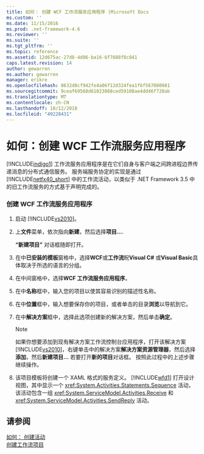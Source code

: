 ```yaml
---
title: 如何： 创建 WCF 工作流服务应用程序 |Microsoft Docs
ms.custom: ''
ms.date: 11/15/2016
ms.prod: .net-framework-4.6
ms.reviewer: ''
ms.suite: ''
ms.tgt_pltfrm: ''
ms.topic: reference
ms.assetid: 12d675ac-27d8-4d86-ba16-6f7688f8c841
caps.latest.revision: 14
author: gewarren
ms.author: gewarren
manager: erikre
ms.openlocfilehash: 8632d8cf942fe4a06f12d324fea1f6f567080981
ms.sourcegitcommit: 9ceaf69568d61023868ced59108ae4dd46f720ab
ms.translationtype: MT
ms.contentlocale: zh-CN
ms.lasthandoff: 10/12/2018
ms.locfileid: "49228431"
---
```

# <a name="how-to-create-a-wcf-workflow-service-application"></a>如何：创建 WCF 工作流服务应用程序
[!INCLUDE[indigo1](../includes/indigo1-md.md)] 工作流服务应用程序是在它们自身与客户端之间跨进程边界传递消息的分布式通信服务。 服务端服务协定的实现是通过 [!INCLUDE[netfx40_short](../includes/netfx40-short-md.md)] 中的工作流活动，以类似于 .NET Framework 3.5 中的旧工作流服务的方式基于声明完成的。  
  
### <a name="to-create-a-wcf-workflow-service-application"></a>创建 WCF 工作流服务应用程序  
  
1.  启动 [!INCLUDE[vs2010](../includes/vs2010-md.md)]。  
  
2.  上**文件**菜单，依次指向**新建**，然后选择**项目...**.  
  
     **“新建项目”** 对话框随即打开。  
  
3.  在中**已安装的模板**窗格中，选择**WCF**或**工作流**眖**Visual C#** 或**Visual Basic**具体取决于所选的语言的分组。  
  
4.  在中间窗格中，选择**WCF 工作流服务应用程序**。  
  
5.  在中**名称**框中，输入您的项目以使其容易识别的描述性名称。  
  
6.  在中**位置**框中，输入想要保存你的项目，或者单击的目录**浏览**以导航到它。  
  
7.  在中**解决方案**框中，选择此选项创建新的解决方案，然后单击**确定**。  
  
    > [!NOTE]
    >  如果你想要添加到现有解决方案工作流控制台应用程序，打开该解决方案[!INCLUDE[vs2010](../includes/vs2010-md.md)]，右键单击中的解决方案**解决方案资源管理器**，然后选择**添加**，然后**新建项目...** 若要打开**新的项目**对话框。 按照此过程中的上述步骤继续操作。  
  
8.  该项目模板将创建一个 XAML 格式的服务定义。 [!INCLUDE[wfd1](../includes/wfd1-md.md)] 打开设计视图，其中显示一个 <xref:System.Activities.Statements.Sequence> 活动，该活动包含一组 <xref:System.ServiceModel.Activities.Receive> 和 <xref:System.ServiceModel.Activities.SendReply> 活动。  
  
## <a name="see-also"></a>请参阅  
 [如何： 创建活动](http://msdn.microsoft.com/library/c09b1e99-21b5-4d96-9c04-ec31db3f4436)   
 [创建工作流项目](../workflow-designer/creating-a-workflow-project.md)